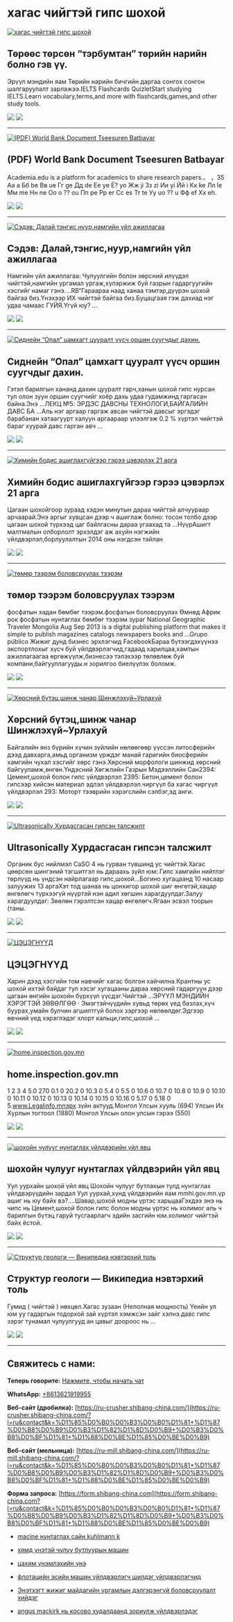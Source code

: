 # хагас чийгтэй гипс шохой

<a href="https://swt.shibang-china.com/?l=ru&img&k=%D1%85%D0%B0%D0%B3%D0%B0%D1%81+%D1%87%D0%B8%D0%B9%D0%B3%D1%82%D1%8D%D0%B9+%D0%B3%D0%B8%D0%BF%D1%81+%D1%88%D0%BE%D1%85%D0%BE%D0%B9" target="_blank">![хагас чийгтэй гипс шохой](http://static.shibang-china.com/all-800x300/1140.jpg)</a>

## Төрөөс төрсөн “тэрбумтан” төрийн нарийн болно гэв үү.
Эрүүл мэндийн яам Төрийн нарийн бичгийн даргаа сонгох сонгон шалгаруулалт зарлажээ.IELTS Flashcards QuizletStart studying IELTS.Learn vocabulary,terms,and more with flashcards,games,and other study tools.


<a href="https://whatsapp.shibangsoft.com/WhatsApp.php" target="_blank" title="WhatsApp">![](http://static.shibang-china.com/icon/whatsapp.png)</a> <a href="https://swt.shibang-china.com/?l=ru&icon&k=%D1%85%D0%B0%D0%B3%D0%B0%D1%81+%D1%87%D0%B8%D0%B9%D0%B3%D1%82%D1%8D%D0%B9+%D0%B3%D0%B8%D0%BF%D1%81+%D1%88%D0%BE%D1%85%D0%BE%D0%B9" target="_blank">![](http://static.shibang-china.com/icon/chat-ru.png)</a>

---

<a href="https://swt.shibang-china.com/?l=ru&img&k=%D1%85%D0%B0%D0%B3%D0%B0%D1%81+%D1%87%D0%B8%D0%B9%D0%B3%D1%82%D1%8D%D0%B9+%D0%B3%D0%B8%D0%BF%D1%81+%D1%88%D0%BE%D1%85%D0%BE%D0%B9" target="_blank">![(PDF) World Bank Document Tseesuren Batbayar](http://static.shibang-china.com/all-800x300/900.jpg)</a>

## (PDF) World Bank Document Tseesuren Batbayar
Academia.edu is a platform for academics to share research papers.、 ，35 Аа a Бб be Вв ue Гг ge Дд de Ее ye Ё? yo Жж ji Зз zi Ии yi Йй i Кк ke Лл le Мм me Нн ne Оо o ?? ou Пп pe Рр er Сс es Тт te Уу uo ?? u Фф ef Хх eh.


<a href="https://whatsapp.shibangsoft.com/WhatsApp.php" target="_blank" title="WhatsApp">![](http://static.shibang-china.com/icon/whatsapp.png)</a> <a href="https://swt.shibang-china.com/?l=ru&icon&k=%D1%85%D0%B0%D0%B3%D0%B0%D1%81+%D1%87%D0%B8%D0%B9%D0%B3%D1%82%D1%8D%D0%B9+%D0%B3%D0%B8%D0%BF%D1%81+%D1%88%D0%BE%D1%85%D0%BE%D0%B9" target="_blank">![](http://static.shibang-china.com/icon/chat-ru.png)</a>

---

<a href="https://swt.shibang-china.com/?l=ru&img&k=%D1%85%D0%B0%D0%B3%D0%B0%D1%81+%D1%87%D0%B8%D0%B9%D0%B3%D1%82%D1%8D%D0%B9+%D0%B3%D0%B8%D0%BF%D1%81+%D1%88%D0%BE%D1%85%D0%BE%D0%B9" target="_blank">![Сэдэв: Далай,тэнгис,нуур,намгийн үйл ажиллагаа](http://static.shibang-china.com/all-800x300/429.jpg)</a>

## Сэдэв: Далай,тэнгис,нуур,намгийн үйл ажиллагаа
Намгийн үйл ажиллагаа: Чулуулгийн болон хөрсний илүүдэл чийгтэй,намгийн ургамал ургаж,хүлэржиж буй газрын гадаргуугийн хэсгийг намаг гэнэ.…RB“Гараараа наад ханаа тэмтэр,дүүрэн шохой байгаа биз.Үнэхээр ИХ чийгтэй байгаа биз.Буцацгаая гэж дахиад нэг удаа чамаас ГУЙЯ.Үгүй юу? …


<a href="https://whatsapp.shibangsoft.com/WhatsApp.php" target="_blank" title="WhatsApp">![](http://static.shibang-china.com/icon/whatsapp.png)</a> <a href="https://swt.shibang-china.com/?l=ru&icon&k=%D1%85%D0%B0%D0%B3%D0%B0%D1%81+%D1%87%D0%B8%D0%B9%D0%B3%D1%82%D1%8D%D0%B9+%D0%B3%D0%B8%D0%BF%D1%81+%D1%88%D0%BE%D1%85%D0%BE%D0%B9" target="_blank">![](http://static.shibang-china.com/icon/chat-ru.png)</a>

---

<a href="https://swt.shibang-china.com/?l=ru&img&k=%D1%85%D0%B0%D0%B3%D0%B0%D1%81+%D1%87%D0%B8%D0%B9%D0%B3%D1%82%D1%8D%D0%B9+%D0%B3%D0%B8%D0%BF%D1%81+%D1%88%D0%BE%D1%85%D0%BE%D0%B9" target="_blank">![Сиднейн “Опал” цамхагт цууралт үүсч оршин суугчдыг дахин.](http://static.shibang-china.com/all-800x300/954.jpg)</a>

## Сиднейн “Опал” цамхагт цууралт үүсч оршин суугчдыг дахин.
Гэтэл барилгын хананд дахин цууралт гарч,ханын шохой гипс нурсан тул олон зуун оршин суугчийг хоёр дахь удаа гудамжинд гаргасан байна.Энэ …ЛЕКЦ №5: ЭРДЭС ДАВСНЫ ТЕХНОЛОГИ,БАЙГАЛИЙН ДАВС БА …Аль нэг аргаар гаргаж авсан чийгтэй давсыг эргэдэг барабанан хатаагуурт халуун аргаараар үлээлгэж 0.2 % хүртэл чийгтэй бараг хуурай давс гарган авч …


<a href="https://whatsapp.shibangsoft.com/WhatsApp.php" target="_blank" title="WhatsApp">![](http://static.shibang-china.com/icon/whatsapp.png)</a> <a href="https://swt.shibang-china.com/?l=ru&icon&k=%D1%85%D0%B0%D0%B3%D0%B0%D1%81+%D1%87%D0%B8%D0%B9%D0%B3%D1%82%D1%8D%D0%B9+%D0%B3%D0%B8%D0%BF%D1%81+%D1%88%D0%BE%D1%85%D0%BE%D0%B9" target="_blank">![](http://static.shibang-china.com/icon/chat-ru.png)</a>

---

<a href="https://swt.shibang-china.com/?l=ru&img&k=%D1%85%D0%B0%D0%B3%D0%B0%D1%81+%D1%87%D0%B8%D0%B9%D0%B3%D1%82%D1%8D%D0%B9+%D0%B3%D0%B8%D0%BF%D1%81+%D1%88%D0%BE%D1%85%D0%BE%D0%B9" target="_blank">![Химийн бодис ашиглахгүйгээр гэрээ цэвэрлэх 21 арга](http://static.shibang-china.com/all-800x300/1131.jpg)</a>

## Химийн бодис ашиглахгүйгээр гэрээ цэвэрлэх 21 арга
Цагаан шохойгоор зураад хэдэн минутын дараа чийгтэй алчуураар арчаарай.Энэ аргыг хувцсан дээр ч ашиглаж болно: тосон толбо дээр цагаан шохой түрхээд цаг байлгасны дараа угаахад та …НүүрАшигт малтмалын олборлолт эрхэлдэг аж ахуйн нэгжийн үйлдвэрлэл,борлуулалтын 2014 оны нэгдсэн тайлан


<a href="https://whatsapp.shibangsoft.com/WhatsApp.php" target="_blank" title="WhatsApp">![](http://static.shibang-china.com/icon/whatsapp.png)</a> <a href="https://swt.shibang-china.com/?l=ru&icon&k=%D1%85%D0%B0%D0%B3%D0%B0%D1%81+%D1%87%D0%B8%D0%B9%D0%B3%D1%82%D1%8D%D0%B9+%D0%B3%D0%B8%D0%BF%D1%81+%D1%88%D0%BE%D1%85%D0%BE%D0%B9" target="_blank">![](http://static.shibang-china.com/icon/chat-ru.png)</a>

---

<a href="https://swt.shibang-china.com/?l=ru&img&k=%D1%85%D0%B0%D0%B3%D0%B0%D1%81+%D1%87%D0%B8%D0%B9%D0%B3%D1%82%D1%8D%D0%B9+%D0%B3%D0%B8%D0%BF%D1%81+%D1%88%D0%BE%D1%85%D0%BE%D0%B9" target="_blank">![төмөр тээрэм боловсруулах тээрэм](http://static.shibang-china.com/all-800x300/1245.jpg)</a>

## төмөр тээрэм боловсруулах тээрэм
фосфатын хадан бөмбөг тээрэм.фосфатын боловсруулах Өмнөд Африк рок фосфатын нунтаглах бөмбөг тээрэм зураг National Geographic Traveler Mongolia Aug Sep 2013 is a digital publishing platform that makes it simple to publish magazines catalogs newspapers books and …Grupo p&#250;blico Жижиг дунд бизнес эрхлэгчид FacebookБараа бүтээгдэхүүнээ экспортлохыг хүсч буй үйлдвэрлэгчид,гадаад харилцаа,хамтын ажиллагаагаа өргөжүүлж,бизнесээ тэлэхээр төлөвлөж буй компани,байгууллагууды.н зорилгоо биелүүлэх боломж.


<a href="https://whatsapp.shibangsoft.com/WhatsApp.php" target="_blank" title="WhatsApp">![](http://static.shibang-china.com/icon/whatsapp.png)</a> <a href="https://swt.shibang-china.com/?l=ru&icon&k=%D1%85%D0%B0%D0%B3%D0%B0%D1%81+%D1%87%D0%B8%D0%B9%D0%B3%D1%82%D1%8D%D0%B9+%D0%B3%D0%B8%D0%BF%D1%81+%D1%88%D0%BE%D1%85%D0%BE%D0%B9" target="_blank">![](http://static.shibang-china.com/icon/chat-ru.png)</a>

---

<a href="https://swt.shibang-china.com/?l=ru&img&k=%D1%85%D0%B0%D0%B3%D0%B0%D1%81+%D1%87%D0%B8%D0%B9%D0%B3%D1%82%D1%8D%D0%B9+%D0%B3%D0%B8%D0%BF%D1%81+%D1%88%D0%BE%D1%85%D0%BE%D0%B9" target="_blank">![Хөрсний бүтэц,шинж чанар Шинжлэхүй~Урлахуй](http://static.shibang-china.com/all-800x300/637.jpg)</a>

## Хөрсний бүтэц,шинж чанар Шинжлэхүй~Урлахуй
Байгалийн янз бүрийн хүчин зүйлийн нөлөөгөөр үүссэн литосферийн дээд давхарга,амьд организм үрждэг манай гаригийн биосферийн хамгийн чухал хэсгийг хөрс гэнэ.Хөрсний морфологи шинжид хөрсний байгууламж,өнгөн.Үндэсний Хөгжлийн Газрын Мэдээллийн Сан2394: Цемент,шохой болон гипс үйлдвэрлэл 2395: Бетон,цемент болон гипсээр хийсэн материал эдлэл үйлдвэрлэл.чиргүүл ба хагас чиргүүл үйлдвэрлэл 293: Моторт тээврийн хэрэгслийн сэлбэг,эд анги.


<a href="https://whatsapp.shibangsoft.com/WhatsApp.php" target="_blank" title="WhatsApp">![](http://static.shibang-china.com/icon/whatsapp.png)</a> <a href="https://swt.shibang-china.com/?l=ru&icon&k=%D1%85%D0%B0%D0%B3%D0%B0%D1%81+%D1%87%D0%B8%D0%B9%D0%B3%D1%82%D1%8D%D0%B9+%D0%B3%D0%B8%D0%BF%D1%81+%D1%88%D0%BE%D1%85%D0%BE%D0%B9" target="_blank">![](http://static.shibang-china.com/icon/chat-ru.png)</a>

---

<a href="https://swt.shibang-china.com/?l=ru&img&k=%D1%85%D0%B0%D0%B3%D0%B0%D1%81+%D1%87%D0%B8%D0%B9%D0%B3%D1%82%D1%8D%D0%B9+%D0%B3%D0%B8%D0%BF%D1%81+%D1%88%D0%BE%D1%85%D0%BE%D0%B9" target="_blank">![Ultrasonically Хурдасгасан гипсэн талсжилт](http://static.shibang-china.com/all-800x300/1004.jpg)</a>

## Ultrasonically Хурдасгасан гипсэн талсжилт
Органик бус нийлмэл CaSO 4 нь гурван түвшинд ус чийгтэй.Хагас цөөрсөн шингэний тэгшитгэл нь дараахь зүйл юм:.Гипс хамгийн нийтлэг төрлүүд нь үндсэн найрлагаар гипс,шохой…Богино хугацаанд 10 насаар залуужих 13 аргаХэт тод шанаа нь цонхигор шохой шиг өнгөтэй,хацар өнгөлөгч түрхээгүй нүүртэй нэн адил хөгшин харагдуулдаг.Залуу харагдуулдаг: Зөөлөн гэрэлтсэн хацар өнгөлөгч.Ягаан эсвэл тоорын (таны.


<a href="https://whatsapp.shibangsoft.com/WhatsApp.php" target="_blank" title="WhatsApp">![](http://static.shibang-china.com/icon/whatsapp.png)</a> <a href="https://swt.shibang-china.com/?l=ru&icon&k=%D1%85%D0%B0%D0%B3%D0%B0%D1%81+%D1%87%D0%B8%D0%B9%D0%B3%D1%82%D1%8D%D0%B9+%D0%B3%D0%B8%D0%BF%D1%81+%D1%88%D0%BE%D1%85%D0%BE%D0%B9" target="_blank">![](http://static.shibang-china.com/icon/chat-ru.png)</a>

---

<a href="https://swt.shibang-china.com/?l=ru&img&k=%D1%85%D0%B0%D0%B3%D0%B0%D1%81+%D1%87%D0%B8%D0%B9%D0%B3%D1%82%D1%8D%D0%B9+%D0%B3%D0%B8%D0%BF%D1%81+%D1%88%D0%BE%D1%85%D0%BE%D0%B9" target="_blank">![ЦЭЦЭГНҮҮД](http://static.shibang-china.com/all-800x300/1441.jpg)</a>

## ЦЭЦЭГНҮҮД
Харин дээд хэсгийн том навчийг хагас болгон хайчилна.Крантны ус шохой ихтэй байдаг тул хэсэг хугацааны дараа хөрсний гадаргуун дээр цагаан өнгийн шохойн бүрхүүл үүсдэг.Чийгтэй …ЭРҮҮЛ МЭНДИЙН ХЭРЭГТЭЙ ЗӨВӨЛГӨӨ&nbsp;&#0183;&#32;Эмэгтэйчүүдийн хувьд төрөх үед базлах,хүч буурах,умайн булчин агшилтгүй болох зэргээр нөлөөлдөг.Эдгээр өвчний үед хэрэглэдэг хлорт кальци,гипс,шохой …


<a href="https://whatsapp.shibangsoft.com/WhatsApp.php" target="_blank" title="WhatsApp">![](http://static.shibang-china.com/icon/whatsapp.png)</a> <a href="https://swt.shibang-china.com/?l=ru&icon&k=%D1%85%D0%B0%D0%B3%D0%B0%D1%81+%D1%87%D0%B8%D0%B9%D0%B3%D1%82%D1%8D%D0%B9+%D0%B3%D0%B8%D0%BF%D1%81+%D1%88%D0%BE%D1%85%D0%BE%D0%B9" target="_blank">![](http://static.shibang-china.com/icon/chat-ru.png)</a>

---

<a href="https://swt.shibang-china.com/?l=ru&img&k=%D1%85%D0%B0%D0%B3%D0%B0%D1%81+%D1%87%D0%B8%D0%B9%D0%B3%D1%82%D1%8D%D0%B9+%D0%B3%D0%B8%D0%BF%D1%81+%D1%88%D0%BE%D1%85%D0%BE%D0%B9" target="_blank">![home.inspection.gov.mn](http://static.shibang-china.com/all-800x300/1171.jpg)</a>

## home.inspection.gov.mn
1 2 3 4 5.0 270 0.1 0 20.2 0 10.3 0 5.4 0 5.5 0 10.6 0 10.7 0 10.8 0 10.9 0 10.10 0 10.11 0 10.12 0 10.13 0 10.14 0 10.15 0 10.16 0 5.17 0 5.18 0 5.www.Legalinfo.mnэрх зүйн актууд.Монгол Улсын хууль (694) Улсын Их Хурлын тогтоол (1880) Монгол Улсын олон улсын гэрээ (550)


<a href="https://whatsapp.shibangsoft.com/WhatsApp.php" target="_blank" title="WhatsApp">![](http://static.shibang-china.com/icon/whatsapp.png)</a> <a href="https://swt.shibang-china.com/?l=ru&icon&k=%D1%85%D0%B0%D0%B3%D0%B0%D1%81+%D1%87%D0%B8%D0%B9%D0%B3%D1%82%D1%8D%D0%B9+%D0%B3%D0%B8%D0%BF%D1%81+%D1%88%D0%BE%D1%85%D0%BE%D0%B9" target="_blank">![](http://static.shibang-china.com/icon/chat-ru.png)</a>

---

<a href="https://swt.shibang-china.com/?l=ru&img&k=%D1%85%D0%B0%D0%B3%D0%B0%D1%81+%D1%87%D0%B8%D0%B9%D0%B3%D1%82%D1%8D%D0%B9+%D0%B3%D0%B8%D0%BF%D1%81+%D1%88%D0%BE%D1%85%D0%BE%D0%B9" target="_blank">![шохойн чулууг нунтаглах үйлдвэрийн үйл явц](http://static.shibang-china.com/all-800x300/918.jpg)</a>

## шохойн чулууг нунтаглах үйлдвэрийн үйл явц
Уул уурхайн шохой үйл явц Шохойн чулууг бутлахын тулд нунтаглах үйлдвэрүүдийн зардал Уул уурхай,хүнд үйлдвэрийн яам mmhi.gov.mn.үр ашиг нь юу байх вэ?.…Шавар,шохой модны үртэс харьцааГэхдээ энэ нь чипс нь Цемент,шохой болон гипс болон модны үртэс нь холимог аль ч барилгын бүтэц гаруй тусгаарлагч эдийн засгийн юм.холимог чийгтэй байх ёстой.


<a href="https://whatsapp.shibangsoft.com/WhatsApp.php" target="_blank" title="WhatsApp">![](http://static.shibang-china.com/icon/whatsapp.png)</a> <a href="https://swt.shibang-china.com/?l=ru&icon&k=%D1%85%D0%B0%D0%B3%D0%B0%D1%81+%D1%87%D0%B8%D0%B9%D0%B3%D1%82%D1%8D%D0%B9+%D0%B3%D0%B8%D0%BF%D1%81+%D1%88%D0%BE%D1%85%D0%BE%D0%B9" target="_blank">![](http://static.shibang-china.com/icon/chat-ru.png)</a>

---

<a href="https://swt.shibang-china.com/?l=ru&img&k=%D1%85%D0%B0%D0%B3%D0%B0%D1%81+%D1%87%D0%B8%D0%B9%D0%B3%D1%82%D1%8D%D0%B9+%D0%B3%D0%B8%D0%BF%D1%81+%D1%88%D0%BE%D1%85%D0%BE%D0%B9" target="_blank">![Структур геологи — Википедиа нэвтэрхий толь](http://static.shibang-china.com/all-800x300/602.jpg)</a>

## Структур геологи — Википедиа нэвтэрхий толь
Гумид ( чийгтэй ) нөхцөл.Хагас зузаан (Неполная мощность) Үеийн ул юм уу гадаргын тодорхой зай хүртэл хэмжсэн зайг хэлнэ.давс гипс зэрэг тунамал чулуулгууд ан цавыг доороос нь …

<a href="https://whatsapp.shibangsoft.com/WhatsApp.php" target="_blank" title="WhatsApp">![](http://static.shibang-china.com/icon/whatsapp.png)</a> <a href="https://swt.shibang-china.com/?l=ru&icon&k=%D1%85%D0%B0%D0%B3%D0%B0%D1%81+%D1%87%D0%B8%D0%B9%D0%B3%D1%82%D1%8D%D0%B9+%D0%B3%D0%B8%D0%BF%D1%81+%D1%88%D0%BE%D1%85%D0%BE%D0%B9" target="_blank">![](http://static.shibang-china.com/icon/chat-ru.png)</a>

---
## Свяжитесь с нами:

**Теперь говорите:** [Нажмите, чтобы начать чат](https://swt.shibang-china.com?l=ru&contact&k=%D1%85%D0%B0%D0%B3%D0%B0%D1%81+%D1%87%D0%B8%D0%B9%D0%B3%D1%82%D1%8D%D0%B9+%D0%B3%D0%B8%D0%BF%D1%81+%D1%88%D0%BE%D1%85%D0%BE%D0%B9)

**WhatsApp:**  [+8613621919955](https://whatsapp.shibangsoft.com/WhatsApp.php)

**Веб-сайт (дробилка):** [https://ru-crusher.shibang-china.com/](https://ru-crusher.shibang-china.com/?l=ru&contact&k=%D1%85%D0%B0%D0%B3%D0%B0%D1%81+%D1%87%D0%B8%D0%B9%D0%B3%D1%82%D1%8D%D0%B9+%D0%B3%D0%B8%D0%BF%D1%81+%D1%88%D0%BE%D1%85%D0%BE%D0%B9)

**Веб-сайт (мельница):** [https://ru-mill.shibang-china.com/](https://ru-mill.shibang-china.com/?l=ru&contact&k=%D1%85%D0%B0%D0%B3%D0%B0%D1%81+%D1%87%D0%B8%D0%B9%D0%B3%D1%82%D1%8D%D0%B9+%D0%B3%D0%B8%D0%BF%D1%81+%D1%88%D0%BE%D1%85%D0%BE%D0%B9)

**Форма запроса:** [https://form.shibang-china.com](https://form.shibang-china.com?l=ru&contact&k=%D1%85%D0%B0%D0%B3%D0%B0%D1%81+%D1%87%D0%B8%D0%B9%D0%B3%D1%82%D1%8D%D0%B9+%D0%B3%D0%B8%D0%BF%D1%81+%D1%88%D0%BE%D1%85%D0%BE%D0%B9)

* [macine нунтаглах сайн kuhlmann k](../130/macine%20%D0%BD%D1%83%D0%BD%D1%82%D0%B0%D0%B3%D0%BB%D0%B0%D1%85%20%D1%81%D0%B0%D0%B9%D0%BD%20kuhlmann%20k.md)

* [хямд үнэтэй чулуу бутлуурын машин](../129/%D1%85%D1%8F%D0%BC%D0%B4%20%D2%AF%D0%BD%D1%8D%D1%82%D1%8D%D0%B9%20%D1%87%D1%83%D0%BB%D1%83%D1%83%20%D0%B1%D1%83%D1%82%D0%BB%D1%83%D1%83%D1%80%D1%8B%D0%BD%20%D0%BC%D0%B0%D1%88%D0%B8%D0%BD.md)

* [цахим үнэмлэхийн үнэ](../128/%D1%86%D0%B0%D1%85%D0%B8%D0%BC%20%D2%AF%D0%BD%D1%8D%D0%BC%D0%BB%D1%8D%D1%85%D0%B8%D0%B9%D0%BD%20%D2%AF%D0%BD%D1%8D.md)

* [флотацийн эсийн машин үйлдвэрлэгч шилдэг үйлдвэрлэгчид](../130/%D1%84%D0%BB%D0%BE%D1%82%D0%B0%D1%86%D0%B8%D0%B9%D0%BD%20%D1%8D%D1%81%D0%B8%D0%B9%D0%BD%20%D0%BC%D0%B0%D1%88%D0%B8%D0%BD%20%D2%AF%D0%B9%D0%BB%D0%B4%D0%B2%D1%8D%D1%80%D0%BB%D1%8D%D0%B3%D1%87%20%D1%88%D0%B8%D0%BB%D0%B4%D1%8D%D0%B3%20%D2%AF%D0%B9%D0%BB%D0%B4%D0%B2%D1%8D%D1%80%D0%BB%D1%8D%D0%B3%D1%87%D0%B8%D0%B4.md)

* [Энэтхэгт жижиг майдагийн ургамлын дэлгэрэнгүй боловсруулалт хийдэг](../129/%D0%AD%D0%BD%D1%8D%D1%82%D1%85%D1%8D%D0%B3%D1%82%20%D0%B6%D0%B8%D0%B6%D0%B8%D0%B3%20%D0%BC%D0%B0%D0%B9%D0%B4%D0%B0%D0%B3%D0%B8%D0%B9%D0%BD%20%D1%83%D1%80%D0%B3%D0%B0%D0%BC%D0%BB%D1%8B%D0%BD%20%D0%B4%D1%8D%D0%BB%D0%B3%D1%8D%D1%80%D1%8D%D0%BD%D0%B3%D2%AF%D0%B9%20%D0%B1%D0%BE%D0%BB%D0%BE%D0%B2%D1%81%D1%80%D1%83%D1%83%D0%BB%D0%B0%D0%BB%D1%82%20%D1%85%D0%B8%D0%B9%D0%B4%D1%8D%D0%B3.md)

* [angus mackirk нь косово худалдаанд зориулж үйлдвэрлэдэг](../127/angus%20mackirk%20%D0%BD%D1%8C%20%D0%BA%D0%BE%D1%81%D0%BE%D0%B2%D0%BE%20%D1%85%D1%83%D0%B4%D0%B0%D0%BB%D0%B4%D0%B0%D0%B0%D0%BD%D0%B4%20%D0%B7%D0%BE%D1%80%D0%B8%D1%83%D0%BB%D0%B6%20%D2%AF%D0%B9%D0%BB%D0%B4%D0%B2%D1%8D%D1%80%D0%BB%D1%8D%D0%B4%D1%8D%D0%B3.md)